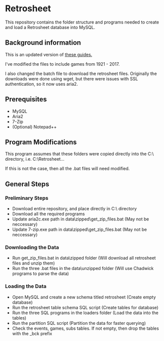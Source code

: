 # Retrosheet

This repository contains the folder structure and programs needed to create and load a Retrosheet database into MySQL.

## Background information

This is an updated version of [these guides.](https://www.fangraphs.com/techgraphs/building-a-retrosheet-database-for-the-2016-season-part-1/)

I've modified the files to include games from 1921 - 2017.

I also changed the batch file to download the retrosheet files. Originally the downloads were done using wget, but there were issues with SSL authentication, so it now uses aria2.

## Prerequisites

* MySQL
* Aria2
* 7-Zip
* (Optional) Notepad++

## Program Modifications

This program assumes that these folders were copied directly into the C:\ directory, i.e. C:\Retrosheet\...

If this is not the case, then all the .bat files will need modified.

## General Steps

### Preliminary Steps
* Download entire repository, and place directly in C:\ directory
* Download all the required programs
* Update aria2c.exe path in data\zipped\get_zip_files.bat (May not be neccessary)
* Update 7-zip.exe path in data\zipped\get_zip_files.bat (May not be neccessary)

### Downloading the Data
* Run get_zip_files.bat in data\zipped folder (Will download all retrosheet files and unzip them)
* Run the three .bat files in the data\unzipped folder (Will use Chadwick programs to parse the data)

### Loading the Data
* Open MySQL and create a new schema titled retrosheet (Create empty database)
* Run the retrosheet table schema SQL script (Create tables for database)
* Run the three SQL programs in the loaders folder (Load the data into the tables)
* Run the partition SQL script (Partition the data for faster querying)
* Check the events, games, subs tables. If not empty, then drop the tables with the _bck prefix




